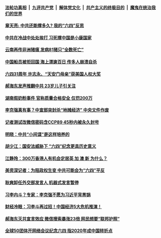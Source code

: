 ####  [法轮功真相](../../../../basic/blob/master/README.md?t=06070101) &nbsp;|&nbsp; [九评共产党](../../../../9ping.md/blob/master/README.md?t=06070101) &nbsp;|&nbsp; [解体党文化](../../../../jtdwh.md/blob/master/README.md?t=06070101)  &nbsp;|&nbsp; [共产主义的终极目的](../../../../gczydzjmd.md/blob/master/README.md?t=06070101) &nbsp;|&nbsp; [魔鬼在统治我们的世界](../../../../mgztzwmdsj.md/blob/master/README.md?t=06070101) 

#### [章天亮: 中共还能撑多久? 我的“六四”反思](../pages/soh5/387289.md?t=06070101) 
#### [中共在冷战中处处挨打  习死撑中国是小康国家](../pages/soh5/387286.md?t=06070101) 
#### [云南再传非洲猪瘟 发病81猪只“全数死亡”](../pages/soh5/387214.md?t=06070101) 
#### [中国船员被拒回国 海上漂逾百日 传多人崩溃自杀](../pages/soh5/387208.md?t=06070101) 
#### [六四31周年 许志永、“天安门母亲”获美国人权大奖](../pages/soh5/387160.md?t=06070101) 
#### [郝海东发声推翻中共 23岁儿子引关注](../pages/soh5/387151.md?t=06070101) 
#### [湖南假奶粉事件 官称质量合格安全 仅罚200万 ](../pages/soh5/387139.md?t=06070101) 
#### [李克强真有事？中宣部突封杀“地摊经济” 中央文件作废](../pages/soh5/387112.md?t=06070101) 
#### [记者测试改微信密码含CCP89  45秒内被永久封号](../pages/soh5/387100.md?t=06070101) 
#### [明晓：中共“小间谍”是这样培养的](../pages/soh5/387049.md?t=06070101) 
#### [胡少江：国安法威胁下  “六四”纪念更具历史意义](../pages/soh5/387037.md?t=06070101) 
#### [江静玲：300万香港人有机会定居英 加 澳 新  为什么？](../pages/soh5/387028.md?t=06070101) 
#### [美资深记者：为阻政权生变 中共可能会为“六四”平反](../pages/soh5/386929.md?t=06070101) 
#### [耿爽卸任外交部发言人 机器式发言暂停](../pages/soh5/386914.md?t=06070101) 
#### [习李内斗？专家：李克强不愿为习近平背黑锅](../pages/soh5/386902.md?t=06070101) 
#### [财经冷眼：习李斗再过招！中国经济5大危机推演！](../pages/soh5/386911.md?t=06070101) 
#### [郝海东灭共宣言效应 微信搜索暴涨23倍 网民想要“联邦护照”](../pages/soh5/386860.md?t=06070101) 
#### [全球50团体开网络会议纪念六四 指2020年成中国转折点](../pages/soh5/386854.md?t=06070101) 
